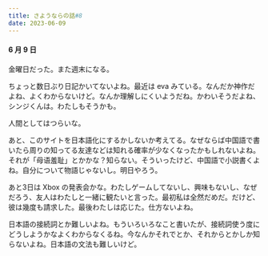 ```yaml
---
title: さようならの話#8
date: 2023-06-09
---
```


#### 6 月 9 日

金曜日だった。また週末になる。

ちょっと数日ぶり日記かいてないよね。最近は eva みている。なんだか神作だよね、よくわからないけど。なんか理解しにくいようだね。かわいそうだよね、シンジくんは。わたしもそうかも。

人間としてはつらいな。

あと、このサイトを日本語化にするかしないか考えてる。なぜならば中国語で書いたら周りの知ってる友達などは知れる確率が少なくなったかもしれないよね。それが「<span name="heimu" title="你知道的太多了">母语羞耻</span>」とかかな？知らない。そういったけど、中国語で小説書くよね。自分について物語じゃないし。明日やろう。

あと3日は Xbox の発表会かな。わたしゲームしてないし、興味もないし、なぜだろう、友人はわたしと一緒に観たいと言った。最初私は全然だめだ。だけど、彼は幾度も請求した。最後わたしは応じた。仕方ないよね。

日本語の接続詞とか難しいよね。もういろいろなこと書いたが、接続詞使う度にどうしようかなよくわからなくるね。今なんかそれでとか、それからとかしか知らないよね。日本語の文法も難しいけど。






